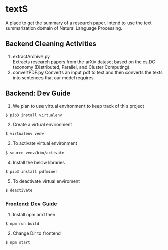 # textS

A place to get the summary of a research paper.
Intend to use the text summarization domain of Natural Language Processing.

## Backend Cleaning Activities
1. extractArchive.py<br>
Extracts research papers from the arXiv dataset based on the cs.DC taxonomy 
(Distributed, Parallel, and Cluster Computing). 
2. convertPDF.py
Converts an input pdf to text and then converts the texts into sentences that 
our model requires.

## Backend: Dev Guide

1. We plan to use virtual environment to keep track of this project
```bash
$ pip3 install virtualenv
```

2. Create a virtual environment
```bash
$ virtualenv venv
```

3. To activate virtual environment
```bash
$ source venv/bin/activate
```

4. Install the below libraries
```bash
$ pip3 install pdfminer
```

5. To deactivate virtual enviroment
```bash
$ deactivate
```
### Frontend: Dev Guide

1. Install npm and then
```bash
$ npm run build
```

2. Change Dir to frontend
```bash
$ npm start
```